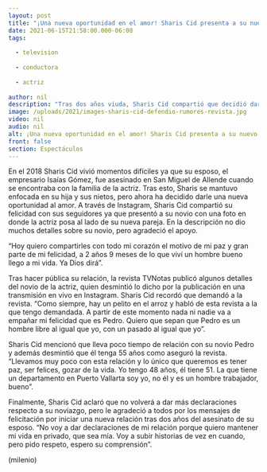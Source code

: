 ```yaml
---
layout: post
title: "¡Una nueva oportunidad en el amor! Sharis Cid presenta a su nuevo novio tras asesinato de su esposo"
date: 2021-06-15T21:58:00.000-06:00
tags:
  
  - television
  
  - conductora
  
  - actriz
  
author: nil
description: "Tras dos años viuda, Sharis Cid compartió que decidió darle una nueva oportunidad al amor y presentó a su novio. "
image: /uploads/2021/images-sharis-cid-defendio-rumores-revista.jpg
video: nil
audio: nil
alt: ¡Una nueva oportunidad en el amor! Sharis Cid presenta a su nuevo novio tras asesinato de su esposo
front: false
section: Espectáculos
---
```


En el 2018 Sharis Cid vivió momentos difíciles ya que su esposo, el empresario Isaías Gómez, fue asesinado en San Miguel de Allende cuando se encontraba con la familia de la actriz. Tras esto, Sharis se mantuvo enfocada en su hija y sus nietos, pero ahora ha decidido darle una nueva oportunidad al amor. A través de Instagram, Sharis Cid compartió su felicidad con sus seguidores ya que presentó a su novio con una foto en donde la actriz posa al lado de su nueva pareja. En la descripción no dio muchos detalles sobre su novio, pero agradeció el apoyo. 

“Hoy quiero compartirles con todo mi corazón el motivo de mi paz y gran parte de mi felicidad, a 2 años 9 meses de lo que viví un hombre bueno llego a mi vida. Ya Dios dirá”. 

Tras hacer pública su relación, la revista TVNotas publicó algunos detalles del novio de la actriz, quien desmintió lo dicho por la publicación en una transmisión en vivo en Instagram. Sharis Cid recordó que demandó a la revista. “Como siempre, hay un pelito en el arroz y habló de esta revista a la que tengo demandada. A partir de este momento nada ni nadie va a empañar mi felicidad que es Pedro. Quiero que sepan que Pedro es un hombre libre al igual que yo, con un pasado al igual que yo”. 

Sharis Cid mencionó que lleva poco tiempo de relación con su novio Pedro y además desmintió que él tenga 55 años como aseguró la revista. “Llevamos muy poco con esta relación y lo único que queremos es tener paz, ser felices, gozar de la vida. Yo tengo 48 años, él tiene 51. La que tiene un departamento en Puerto Vallarta soy yo, no él y es un hombre trabajador, bueno”. 

Finalmente, Sharis Cid aclaró que no volverá a dar más declaraciones respecto a su noviazgo, pero le agradeció a todos por los mensajes de felicitación por iniciar una nueva relación tras dos años del asesinato de su esposo. “No voy a dar declaraciones de mi relación porque quiero mantener mi vida en privado, que sea mía. Voy a subir historias de vez en cuando, pero pido respeto, espero su comprensión”.

(milenio)